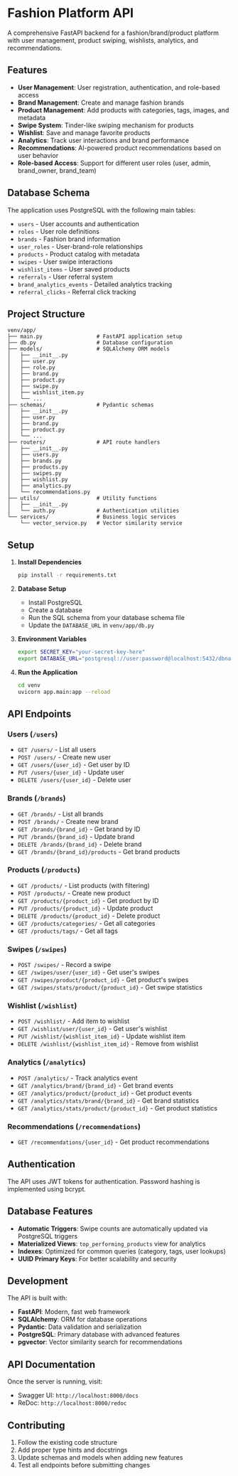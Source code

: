 # Fashion Platform API

A comprehensive FastAPI backend for a fashion/brand/product platform with user management, product swiping, wishlists, analytics, and recommendations.

## Features

- **User Management**: User registration, authentication, and role-based access
- **Brand Management**: Create and manage fashion brands
- **Product Management**: Add products with categories, tags, images, and metadata
- **Swipe System**: Tinder-like swiping mechanism for products
- **Wishlist**: Save and manage favorite products
- **Analytics**: Track user interactions and brand performance
- **Recommendations**: AI-powered product recommendations based on user behavior
- **Role-based Access**: Support for different user roles (user, admin, brand_owner, brand_team)

## Database Schema

The application uses PostgreSQL with the following main tables:
- `users` - User accounts and authentication
- `roles` - User role definitions
- `brands` - Fashion brand information
- `user_roles` - User-brand-role relationships
- `products` - Product catalog with metadata
- `swipes` - User swipe interactions
- `wishlist_items` - User saved products
- `referrals` - User referral system
- `brand_analytics_events` - Detailed analytics tracking
- `referral_clicks` - Referral click tracking

## Project Structure

```
venv/app/
├── main.py                 # FastAPI application setup
├── db.py                   # Database configuration
├── models/                 # SQLAlchemy ORM models
│   ├── __init__.py
│   ├── user.py
│   ├── role.py
│   ├── brand.py
│   ├── product.py
│   ├── swipe.py
│   ├── wishlist_item.py
│   └── ...
├── schemas/                # Pydantic schemas
│   ├── __init__.py
│   ├── user.py
│   ├── brand.py
│   ├── product.py
│   └── ...
├── routers/                # API route handlers
│   ├── __init__.py
│   ├── users.py
│   ├── brands.py
│   ├── products.py
│   ├── swipes.py
│   ├── wishlist.py
│   ├── analytics.py
│   └── recommendations.py
├── utils/                  # Utility functions
│   ├── __init__.py
│   └── auth.py             # Authentication utilities
└── services/               # Business logic services
    └── vector_service.py   # Vector similarity service
```

## Setup

1. **Install Dependencies**
   ```bash
   pip install -r requirements.txt
   ```

2. **Database Setup**
   - Install PostgreSQL
   - Create a database
   - Run the SQL schema from your database schema file
   - Update the `DATABASE_URL` in `venv/app/db.py`

3. **Environment Variables**
   ```bash
   export SECRET_KEY="your-secret-key-here"
   export DATABASE_URL="postgresql://user:password@localhost:5432/dbname"
   ```

4. **Run the Application**
   ```bash
   cd venv
   uvicorn app.main:app --reload
   ```

## API Endpoints

### Users (`/users`)
- `GET /users/` - List all users
- `POST /users/` - Create new user
- `GET /users/{user_id}` - Get user by ID
- `PUT /users/{user_id}` - Update user
- `DELETE /users/{user_id}` - Delete user

### Brands (`/brands`)
- `GET /brands/` - List all brands
- `POST /brands/` - Create new brand
- `GET /brands/{brand_id}` - Get brand by ID
- `PUT /brands/{brand_id}` - Update brand
- `DELETE /brands/{brand_id}` - Delete brand
- `GET /brands/{brand_id}/products` - Get brand products

### Products (`/products`)
- `GET /products/` - List products (with filtering)
- `POST /products/` - Create new product
- `GET /products/{product_id}` - Get product by ID
- `PUT /products/{product_id}` - Update product
- `DELETE /products/{product_id}` - Delete product
- `GET /products/categories/` - Get all categories
- `GET /products/tags/` - Get all tags

### Swipes (`/swipes`)
- `POST /swipes/` - Record a swipe
- `GET /swipes/user/{user_id}` - Get user's swipes
- `GET /swipes/product/{product_id}` - Get product's swipes
- `GET /swipes/stats/product/{product_id}` - Get swipe statistics

### Wishlist (`/wishlist`)
- `POST /wishlist/` - Add item to wishlist
- `GET /wishlist/user/{user_id}` - Get user's wishlist
- `PUT /wishlist/{wishlist_item_id}` - Update wishlist item
- `DELETE /wishlist/{wishlist_item_id}` - Remove from wishlist

### Analytics (`/analytics`)
- `POST /analytics/` - Track analytics event
- `GET /analytics/brand/{brand_id}` - Get brand events
- `GET /analytics/product/{product_id}` - Get product events
- `GET /analytics/stats/brand/{brand_id}` - Get brand statistics
- `GET /analytics/stats/product/{product_id}` - Get product statistics

### Recommendations (`/recommendations`)
- `GET /recommendations/{user_id}` - Get product recommendations

## Authentication

The API uses JWT tokens for authentication. Password hashing is implemented using bcrypt.

## Database Features

- **Automatic Triggers**: Swipe counts are automatically updated via PostgreSQL triggers
- **Materialized Views**: `top_performing_products` view for analytics
- **Indexes**: Optimized for common queries (category, tags, user lookups)
- **UUID Primary Keys**: For better scalability and security

## Development

The API is built with:
- **FastAPI**: Modern, fast web framework
- **SQLAlchemy**: ORM for database operations
- **Pydantic**: Data validation and serialization
- **PostgreSQL**: Primary database with advanced features
- **pgvector**: Vector similarity search for recommendations

## API Documentation

Once the server is running, visit:
- Swagger UI: `http://localhost:8000/docs`
- ReDoc: `http://localhost:8000/redoc`

## Contributing

1. Follow the existing code structure
2. Add proper type hints and docstrings
3. Update schemas and models when adding new features
4. Test all endpoints before submitting changes 